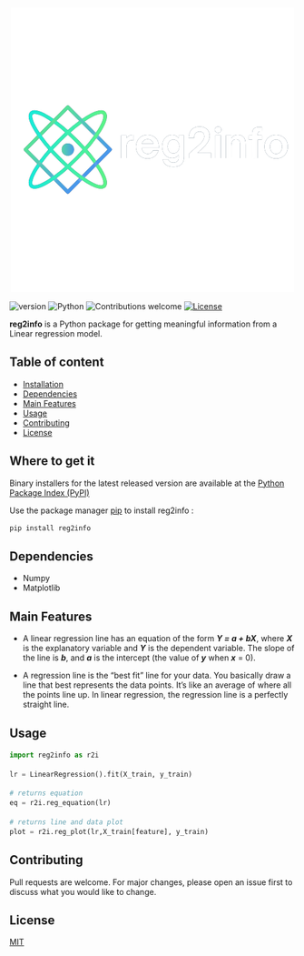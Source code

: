 <div align="center">
  <img src="https://github.com/mohamedabidi97/reg-2-info/blob/main/src/reg2info_logo.png?raw=true"><br>
</div>

![version](https://img.shields.io/badge/version-1.0.0-blue)  ![Python](https://img.shields.io/badge/Language-Python-green) ![Contributions welcome](https://img.shields.io/badge/contributions-welcome-orange.svg) [![License](https://img.shields.io/badge/license-MIT-red.svg)](https://opensource.org/licenses/MIT) 

**reg2info** is a Python package for getting meaningful information from a Linear regression model.




## Table of content

- [Installation](#where-to-get-it)
- [Dependencies](#dependencies)
- [Main Features](#pmain-features)
- [Usage](#usage)
- [Contributing](#contributing)
- [License](#license)

##  Where to get it

Binary installers for the latest released version are available at the  [Python Package Index (PyPI)](https://pypi.org/project/reg2info)

Use the package manager [pip](https://pip.pypa.io/en/stable/) to install reg2info :

```bash
pip install reg2info
```
## Dependencies
- Numpy
- Matplotlib

## Main Features
- A linear regression line has an equation of the form **_Y = a + bX_**, where **_X_** is the explanatory variable and **_Y_** is the dependent variable. The slope of the line is **_b_**, and **_a_** is the intercept (the value of **_y_** when **_x_** = 0).

- A regression line is the “best fit” line for your data. You basically draw a line that best represents the data points. It’s like an average of where all the points line up. In linear regression, the regression line is a perfectly straight line.

## Usage 

```python
import reg2info as r2i

lr = LinearRegression().fit(X_train, y_train)

# returns equation
eq = r2i.reg_equation(lr)

# returns line and data plot
plot = r2i.reg_plot(lr,X_train[feature], y_train)
```



## Contributing
Pull requests are welcome. For major changes, please open an issue first to discuss what you would like to change.


## License
[MIT](https://choosealicense.com/licenses/mit/)



